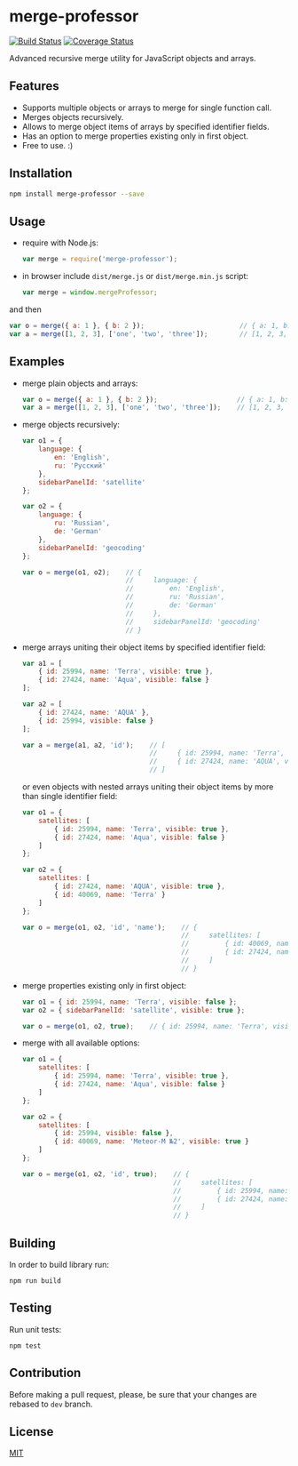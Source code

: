 # merge-professor

[![Build Status](https://travis-ci.org/ezze/merge-professor.svg?branch=dev)](https://travis-ci.org/ezze/merge-professor)
[![Coverage Status](https://coveralls.io/repos/github/ezze/merge-professor/badge.svg)](https://coveralls.io/github/ezze/merge-professor)

Advanced recursive merge utility for JavaScript objects and arrays.

## Features

- Supports multiple objects or arrays to merge for single function call.
- Merges objects recursively.
- Allows to merge object items of arrays by specified identifier fields.
- Has an option to merge properties existing only in first object. 
- Free to use. :)

## Installation

```bash
npm install merge-professor --save
```
    
## Usage

- require with Node.js:

    ```javascript
    var merge = require('merge-professor');
    ```

- in browser include `dist/merge.js` or `dist/merge.min.js` script:

    ```javascript
    var merge = window.mergeProfessor;
    ```
    
and then    
    
```javascript    
var o = merge({ a: 1 }, { b: 2 });                        // { a: 1, b: 2 }
var a = merge([1, 2, 3], ['one', 'two', 'three']);        // [1, 2, 3, 'one', 'two', 'three']
```

## Examples

- merge plain objects and arrays:

    ```javascript
    var o = merge({ a: 1 }, { b: 2 });                    // { a: 1, b: 2 }
    var a = merge([1, 2, 3], ['one', 'two', 'three']);    // [1, 2, 3, 'one', 'two', 'three']
    ```
- merge objects recursively:

    ```javascript
    var o1 = {
        language: {
            en: 'English',
            ru: 'Русский'
        },
        sidebarPanelId: 'satellite'
    };

    var o2 = {
        language: {
            ru: 'Russian',
            de: 'German'
        },
        sidebarPanelId: 'geocoding'
    };

    var o = merge(o1, o2);    // {
                              //     language: {
                              //         en: 'English',
                              //         ru: 'Russian',
                              //         de: 'German'
                              //     },
                              //     sidebarPanelId: 'geocoding'
                              // }
    ```

- merge arrays uniting their object items by specified identifier field: 

    ``` javascript
    var a1 = [
        { id: 25994, name: 'Terra', visible: true },
        { id: 27424, name: 'Aqua', visible: false }
    ];

    var a2 = [
        { id: 27424, name: 'AQUA' },
        { id: 25994, visible: false }
    ];

    var a = merge(a1, a2, 'id');    // [
                                    //     { id: 25994, name: 'Terra', visible: false },
                                    //     { id: 27424, name: 'AQUA', visible: false }
                                    // ]
    ```
    
    or even objects with nested arrays uniting their object items by more than single identifier field:

    ```javascript                                    
    var o1 = {
        satellites: [
            { id: 25994, name: 'Terra', visible: true },
            { id: 27424, name: 'Aqua', visible: false }
        ]
    };

    var o2 = {
        satellites: [
            { id: 27424, name: 'AQUA', visible: true },
            { id: 40069, name: 'Terra' }
        ]
    };
    
    var o = merge(o1, o2, 'id', 'name');    // {
                                            //     satellites: [
                                            //         { id: 40069, name: 'Terra', visible: true },
                                            //         { id: 27424, name: 'AQUA', visible: true }
                                            //     ]
                                            // }
    ```

- merge properties existing only in first object:

    ```javascript
    var o1 = { id: 25994, name: 'Terra', visible: false };
    var o2 = { sidebarPanelId: 'satellite', visible: true };

    var o = merge(o1, o2, true);    // { id: 25994, name: 'Terra', visible: true });
    ```
    
- merge with all available options:
    
    ```javascript
    var o1 = {
        satellites: [
            { id: 25994, name: 'Terra', visible: true },
            { id: 27424, name: 'Aqua', visible: false }
        ]
    };
  
    var o2 = {
        satellites: [
            { id: 25994, visible: false },
            { id: 40069, name: 'Meteor-M №2', visible: true }
        ]
    };
  
    var o = merge(o1, o2, 'id', true);    // {
                                          //     satellites: [
                                          //         { id: 25994, name: 'Terra', visible: false },
                                          //         { id: 27424, name: 'Aqua', visible: false }
                                          //     ]
                                          // }
    ```
                                        
## Building

In order to build library run:
                                          
    npm run build
    
## Testing
    
Run unit tests:
    
    npm test
    
## Contribution
    
Before making a pull request, please, be sure that your changes are rebased to `dev` branch.

## License

[MIT](LICENSE)
